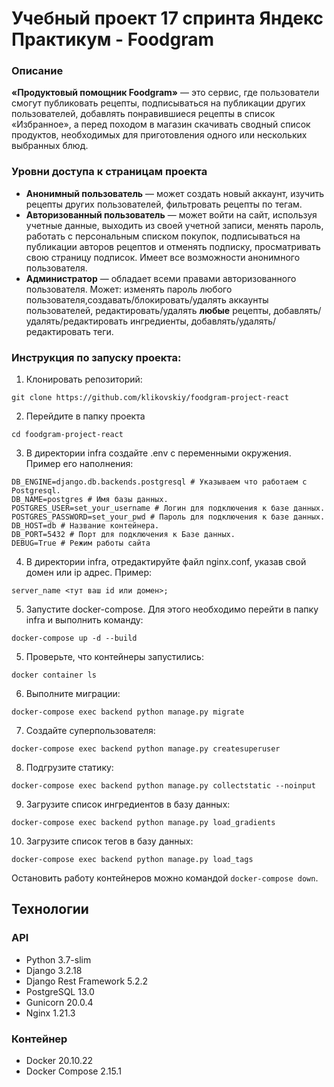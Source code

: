 # Учебный проект 17 спринта Яндекс Практикум - Foodgram

### Описание
**«Продуктовый помощник Foodgram»** — это сервис, где пользователи смогут публиковать рецепты, подписываться на публикации других пользователей, добавлять понравившиеся рецепты в список «Избранное», а перед походом в магазин скачивать сводный список продуктов, необходимых для приготовления одного или нескольких выбранных блюд.


### Уровни доступа к страницам проекта
* **Анонимный пользователь** — может создать новый аккаунт, изучить рецепты других пользователей, фильтровать рецепты по тегам.
* **Авторизованный пользователь** — может войти на сайт, используя учетные данные, выходить из своей учетной записи, менять пароль, работать с персональным списком покупок, подписываться на публикации авторов рецептов и отменять подписку, просматривать свою страницу подписок. Имеет все возможности анонимного пользователя.
* **Администратор** — обладает всеми правами авторизованного пользователя. Может: изменять пароль любого пользователя,создавать/блокировать/удалять аккаунты пользователей, редактировать/удалять **любые** рецепты, добавлять/удалять/редактировать ингредиенты, добавлять/удалять/редактировать теги.

### Инструкция по запуску проекта:
1. Клонировать репозиторий:
```
git clone https://github.com/klikovskiy/foodgram-project-react
```
2. Перейдите в папку проекта
```
cd foodgram-project-react
```
3. В директории infra создайте .env с переменными окружения. Пример его наполнения:
```
DB_ENGINE=django.db.backends.postgresql # Указываем что работаем с Postgresql.
DB_NAME=postgres # Имя базы данных.
POSTGRES_USER=set_your_username # Логин для подключения к базе данных.
POSTGRES_PASSWORD=set_your_pwd # Пароль для подключения к базе данных.
DB_HOST=db # Название контейнера.
DB_PORT=5432 # Порт для подключения к Базе данных.
DEBUG=True # Режим работы сайта
```
4. В директории infra, отредактируйте файл nginx.conf, указав свой домен или ip адрес. Пример:
```
server_name <тут ваш id или домен>;
```
5. Запустите docker-compose. Для этого необходимо перейти в папку infra и выполнить команду:
```
docker-compose up -d --build
```
5. Проверьте, что контейнеры запустились:
```
docker container ls
```
6. Выполните миграции:
```
docker-compose exec backend python manage.py migrate
```
7. Создайте суперпользователя:
```
docker-compose exec backend python manage.py createsuperuser
```
8. Подгрузите статику:
```
docker-compose exec backend python manage.py collectstatic --noinput
```
9. Загрузите список ингредиентов в базу данных:
```
docker-compose exec backend python manage.py load_gradients
```
10. Загрузите список тегов в базу данных:
```
docker-compose exec backend python manage.py load_tags
```

Остановить работу контейнеров можно командой ```docker-compose down```.

## Технологии
### API
- Python 3.7-slim
- Django 3.2.18
- Django Rest Framework 5.2.2
- PostgreSQL 13.0
- Gunicorn 20.0.4
- Nginx 1.21.3

### Контейнер
- Docker 20.10.22
- Docker Compose 2.15.1